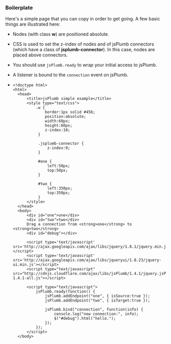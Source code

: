 ### Boilerplate

Here's a simple page that you can copy in order to get going.  A few basic things are illustrated here:

 - Nodes (with class **w**) are positioned absolute.
 - CSS is used to set the z-index of nodes and of jsPlumb connectors (which have a class of **jsplumb-connector**). In 
 this case, nodes are placed above connectors.
 - You should use `jsPlumb.ready` to wrap your initial access to jsPlumb.
 - A listener is bound to the `connection` event on jsPlumb.

 
 
-
      <!doctype html>
      <html>
        <head>
            <title>jsPlumb simple example</title>
            <style type="text/css">
                .w { 
                    border:1px solid #456;
                    position:absolute;
                    width:60px;
                    height:60px;
                    z-index:10;
                 }
                 
                 .jsplumb-connector { 
                     z-index:9;
                 }

                 #one { 
                     left:50px;
                     top:50px;
                 }

                 #two {
                     left:350px;
                     top:350px;
                 }
            </style>
        </head>
        <body>
            <div id="one">one</div>
            <div id="two">two</div>
            Drag a connection from <strong>one</strong> to <strong>two</strong>
            <div id="debug"></div>

            <script type='text/javascript' src='http://ajax.googleapis.com/ajax/libs/jquery/1.8.1/jquery.min.js'></script>
            <script type='text/javascript' src='http://ajax.googleapis.com/ajax/libs/jqueryui/1.8.23/jquery-ui.min.js'></script>
            <script type="text/javascript" src="http://cdnjs.cloudflare.com/ajax/libs/jsPlumb/1.4.1/jquery.jsPlumb-1.4.1-all.js"></script>
        
            <script type="text/javascript">
                jsPlumb.ready(function() {
                    jsPlumb.addEndpoint("one", { isSource:true });
                    jsPlumb.addEndpoint("two", { isTarget:true });

                    jsPlumb.bind("connection", function(info) {
                        console.log("new connection:", info);
                        $("#debug").html("hello.");
                    });
                });
            </script>
        </body>
    </html>
                